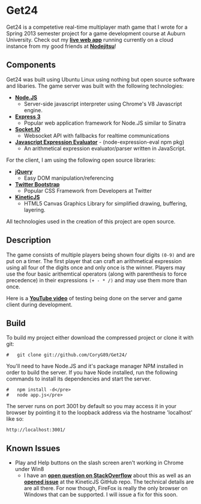 # Get24

Get24 is a competetive real-time multiplayer math game that I wrote for a 
Spring 2013 semester project for a game development course at Auburn University. 
Check out my [**live web app**][1] running currently on a cloud instance from my
good friends at [**Nodejitsu**][2]!

## Components

Get24 was built using Ubuntu Linux using nothing but open source software and 
libaries. The game server was built with the following technologies:

* [**Node.JS**][3]
    - Server-side javascript interpreter using Chrome's V8 Javascript engine.
* [**Express 3**][4]
    - Popular web application framework for Node.JS similar to Sinatra
* [**Socket.IO**][5]
    - Websocket API with fallbacks for realtime communications
* [**Javascript Expression Evaluator**][6] - (node-expression-eval npm pkg)
    - An arithmetical expression evaluator/parser written in JavaScript.

For the client, I am using the following open source libraries:

* [**jQuery**][7]
    - Easy DOM manipulation/referencing
* [**Twitter Bootstrap**][8]
    - Popular CSS Framework from Developers at Twitter
* [**KineticJS**][9]
    - HTML5 Canvas Graphics Library for simplified drawing, buffering, layering.

All technologies used in the creation of this project are open source.

## Description

The game consists of multiple players being shown four digits `(0-9)` and are 
put on a timer. The first player that can craft an arithmetical expression using
all four of the digits once and only once is the winner. Players may use the
four basic arithemtical operators (along with parenthesis to force precedence)
in their expressions `(+ - * /)` and may use them more than once.

Here is a [**YouTube video**][10] of testing being done on the server and game
client during development.

## Build

To build my project either download the compressed project or clone it with git:

    #   git clone git://github.com/CoryG89/Get24/

You'll need to have Node.JS and it's package manager NPM installed in order to
build the server. If you have Node installed, run the following commands to
install its dependencies and start the server.

    #   npm install -d</pre>
    #   node app.js</pre>

The server runs on port 3001 by default so you may access it in your browser by
pointing it to the loopback address via the hostname 'localhost' like so:
    
	http://localhost:3001/

## Known Issues

* Play and Help buttons on the slash screen aren't working in Chrome under Win8
    - I have an [**open question on StackOverflow**][11] about this as well as 
	an [**opened issue**][12] at the KineticJS GitHub repo. The technical
	details are are all there. For now though, FireFox is really the only
	browser on Windows that can be supported. I will issue a fix for this soon.

[1]: http://get24.jit.su/
[2]: http://nodejitsu.com/
[3]: http://nodejs.org/
[4]: http://expressjs.com/
[5]: http://socket.io/
[6]: http://silentmatt.com/javascript-expression-evaluator/
[7]: http://jquery.com/
[8]: http://twitter.github.com/bootstrap/
[9]: http://kineticjs.com/
[10]: http://youtu.be/gwTesvqwFWo
[11]: http://tiny.cc/acuptw
[12]: https://github.com/ericdrowell/KineticJS/issues/311